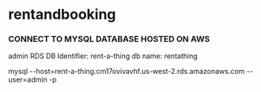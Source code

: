 # rentandbooking


### CONNECT TO MYSQL DATABASE HOSTED ON AWS

admin
<redacted>
RDS DB Identifier: rent-a-thing
db name: rentathing

mysql --host=rent-a-thing.cm17ovivavhf.us-west-2.rds.amazonaws.com --user=admin -p


